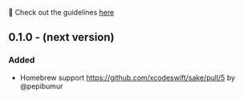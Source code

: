 🚀 Check out the guidelines [here](https://github.com/xcodeswift/contributors/blob/master/CHANGELOG_GUIDELINES.md)

## 0.1.0 - (next version)

### Added
- Homebrew support https://github.com/xcodeswift/sake/pull/5 by @pepibumur
